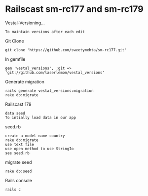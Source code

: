 Railscast sm-rc177 and sm-rc179
===============================

Vestal-Versioning...
```
To maintain versions after each edit
```
Git Clone
```
git clone 'https://github.com/sweetymehta/sm-rc177.git'
```
In gemfile
```
gem 'vestal_versions', :git => 'git://github.com/laserlemon/vestal_versions'
```
Generate migration
```
rails generate vestal_versions:migration
rake db:migrate
```


Railscast 179
```
data seed
To intially load data in our app
```
seed.rb
```
create a model name country
rake db:migrate
use text file
use open method to use StringIo
see seed.rb
```

migrate seed
```
rake db:seed
```
Rails console
```
rails c
```

